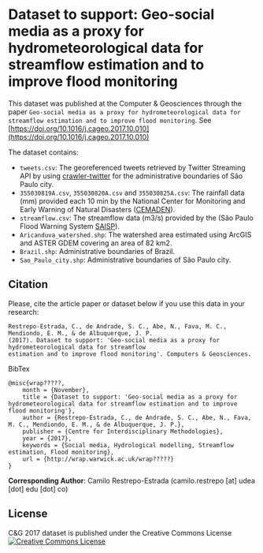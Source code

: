 # Dataset to support: Geo-social media as a proxy for hydrometeorological data for streamflow estimation and to improve flood monitoring

This dataset was published at the Computer & Geosciences through the paper `Geo-social media as a proxy for hydrometeorological data for streamflow estimation and to improve flood monitoring`. See [https://doi.org/10.1016/j.cageo.2017.10.010](https://doi.org/10.1016/j.cageo.2017.10.010)

The dataset contains:

- `tweets.csv`: The georeferenced tweets retrieved by Twitter Streaming API by using [crawler-twitter](https://github.com//sidgleyandrade/crawler-twitter) for the administrative boundaries of São Paulo city.
- `355030819A.csv`, `355030820A.csv` and `355030825A.csv`: The rainfall data (mm) provided each 10 min by the National Center for Monitoring and Early Warning of Natural Disasters ([CEMADEN](http://www.cemaden.gov.br/)).
- `streamflow.csv`: The streamflow data (m3/s) provided by the (São Paulo Flood Warning System [SAISP](https://www.saisp.br/estaticos/sitenovo/home.xmlt)).
- `Aricanduva_watershed.shp`: The watershed area estimated using ArcGIS and ASTER GDEM covering an area of 82 km2.
- `Brazil.shp`: Administrative boundaries of Brazil.
- `Sao_Paulo_city.shp`: Administrative boundaries of São Paulo city.

## Citation

Please, cite the article paper or dataset below if you use this data in your research:

    Restrepo-Estrada, C., de Andrade, S. C., Abe, N., Fava, M. C., Mendiondo, E. M., & de Albuquerque, J. P. 
    (2017). Dataset to support: 'Geo-social media as a proxy for hydrometeorological data for streamflow 
    estimation and to improve flood monitoring'. Computers & Geosciences.

BibTex

    @misc{wrap?????,
        month = {November},
        title = {Dataset to support: 'Geo-social media as a proxy for hydrometeorological data for streamflow estimation and to improve flood monitoring'},
        author = {Restrepo-Estrada, C., de Andrade, S. C., Abe, N., Fava, M. C., Mendiondo, E. M., & de Albuquerque, J. P.},
        publisher = {Centre for Interdisciplinary Methodologies},
        year = {2017},
        keywords = {Social media, Hydrological modelling, Streamflow estimation, Flood monitoring},
        url = {http://wrap.warwick.ac.uk/wrap?????}
    }

**Corresponding Author**:  Camilo Restrepo-Estrada (camilo.restrepo [at] udea [dot] edu [dot] co)

## License

C&G 2017 dataset is published under the Creative Commons License <a rel="license" href="http://creativecommons.org/licenses/by-sa/4.0/"><img alt="Creative Commons License" style="border-width:0" src="https://licensebuttons.net/l/by-sa/4.0/80x15.png" /></a><br/>
